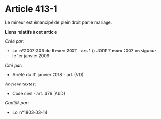 # Article 413-1

Le mineur est émancipé de plein droit par le mariage.

**Liens relatifs à cet article**

_Créé par_:

  - Loi n°2007-308 du 5 mars 2007 - art. 1 () JORF 7 mars 2007 en vigueur le 1er janvier 2009

_Cité par_:

  - Arrêté du 31 janvier 2018 - art. (VD)

_Anciens textes_:

  - Code civil - art. 476 (AbD)

_Codifié par_:

  - Loi n°1803-03-14

